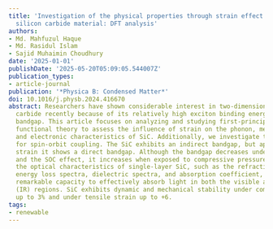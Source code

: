 ```yaml
---
title: 'Investigation of the physical properties through strain effect of monolayer
  silicon carbide material: DFT analysis'
authors:
- Md. Mahfuzul Haque
- Md. Rasidul Islam
- Sajid Muhaimin Choudhury
date: '2025-01-01'
publishDate: '2025-05-20T05:09:05.544007Z'
publication_types:
- article-journal
publication: '*Physica B: Condensed Matter*'
doi: 10.1016/j.physb.2024.416670
abstract: Researchers have shown considerable interest in two-dimensional silicon
  carbide recently because of its relatively high exciton binding energy and wide
  bandgap. This article focuses on analyzing and studying first-principles density
  functional theory to assess the influence of strain on the phonon, mechanical, optical,
  and electronic characteristics of SiC. Additionally, we investigate the band structure
  for spin-orbit coupling. The SiC exhibits an indirect bandgap, but applying tensile
  strain it shows a direct bandgap. Although the bandgap decreases under tensile stresses
  and the SOC effect, it increases when exposed to compressive pressures. Furthermore,
  the optical characteristics of single-layer SiC, such as the refractive index, electron
  energy loss spectra, dielectric spectra, and absorption coefficient, showcase its
  remarkable capacity to effectively absorb light in both the visible and infrared
  (IR) regions. SiC exhibits dynamic and mechanical stability under compressive strain
  up to 3% and under tensile strain up to +6.
tags:
- renewable
---
```

